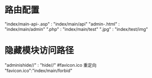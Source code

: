 # 路由配置
"index/main-api-<id>.asp" : "index/main/api"
"admin-<id>.html" : "index/main/admin"
"<file>.php" : "index/main/test"
"<img>.jpg" : "index/test/img"
# 隐藏模块访问路径
"adminishide/<c>/<a>" : "hide/<c>/<a>"
#favicon.ico 重定向
"favicon.ico":"index/main/forbid"